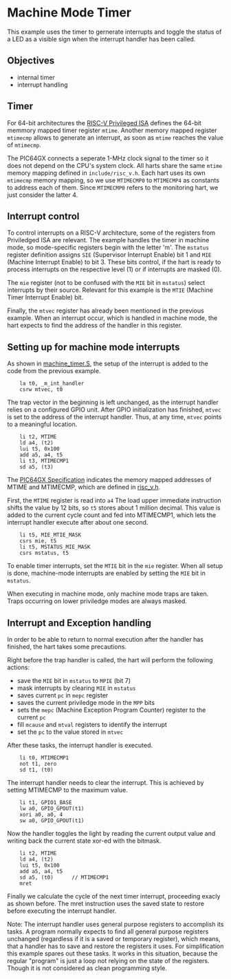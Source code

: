# Machine Mode Timer
This example uses the timer to gernerate interrupts and toggle the status of a LED as a visible sign when the interrupt handler has been called. 

##  Objectives
* internal timer
* interrupt handling

## Timer
For 64-bit architectures the [RISC-V Privileged ISA](https://github.com/riscv/riscv-isa-manual/releases/download/riscv-isa-release-c626715-2025-05-31/riscv-privileged.html) defines the 64-bit memmory mapped timer register `mtime`. Another memory mapped register `mtimecmp` allows to generate an interrupt, as soon as `mtime` reaches the value of `mtimecmp`.

The PIC64GX connects a seperate 1-MHz clock signal to the timer so it does not depend on the CPU's system clock. All harts share the same `mtime` memory mapping defined in `include/risc_v.h`. Each hart uses its own `mtimecmp` memory mapping, so we use `MTIMECMP0` to `MTIMECMP4` as constants to address each of them. Since `MTIMECMP0` refers to the monitoring hart, we just consider the latter 4.

## Interrupt control
To control interrupts on a RISC-V architecture, some of the registers from Priviledged ISA are relevant. The example handles the timer in machine mode, so mode-specific registers begin with the letter 'm'.
The `mstatus` register definition assigns `SIE` (Supervisor Interrupt Enable) bit 1 and `MIE` (Machine Interrupt Enable) to bit 3. These bits control, if the hart is ready to process interrupts on the respective level (1) or if interrupts are masked (0).

The `mie` register (not to be confused with the `MIE` bit in `mstatus`) select interrupts by their source. Relevant for this example is the `MTIE` (Machine Timer Interrupt Enable) bit.

Finally, the `mtvec` register has already been mentioned in the previous example. When an interrupt occur, which is handled in machine mode, the hart expects to find the address of the handler in this register.

## Setting up for machine mode interrupts
As shown in [machine_timer.S](machine_timer.S), the setup of the interrupt is added to the code from the previous example. 

```
    la t0, _m_int_handler
    csrw mtvec, t0
```    

The trap vector in the beginning is left unchanged, as the interrupt handler relies on a configured GPIO unit. After GPIO initialization has finished, `mtvec` is set to the address of the interrupt handler. Thus, at any time, `mtvec` points to a meaningful location.

```
    li t2, MTIME
    ld a4, (t2)
    lui t5, 0x100
    add a5, a4, t5
    li t3, MTIMECMP1
    sd a5, (t3)
```

The [PIC64GX Specification](https://ww1.microchip.com/downloads/aemDocuments/documents/MPU64/ProductDocuments/DataSheets/PIC64GX1000-64-bit-Microprocessor-Data-Sheet-DS50003724.pdf) indicates the memory mapped addresses of MTIME and MTIMECMP, which are defined in [risc_v.h](../../include/risc_v.h).

First, the `MTIME` register is read into `a4` The load upper immediate instruction shifts the value by 12 bits, so `t5` stores about 1 million decimal. This value is added to the current cycle count and fed into MTIMECMP1, which lets the interrupt handler execute after about one second.


```
    li t5, MIE_MTIE_MASK
    csrs mie, t5
    li t5, MSTATUS_MIE_MASK
    csrs mstatus, t5
```

To enable timer interrupts, set the `MTIE` bit in the `mie` register. When all setup is done, machine-mode interrupts are enabled by setting the `MIE` bit in `mstatus`.

When executing in machine mode, only machine mode traps are taken. Traps occurring on lower priviledge modes are always masked.

## Interrupt and Exception handling

In order to be able to return to normal execution after the handler has finished, the hart takes some precautions.

Right before the trap handler is called, the hart will perform the following actions:

* save the `MIE` bit in `mstatus` to `MPIE` (bit 7)
* mask interrupts by clearing `MIE` in `mstatus`
* saves current `pc` in `mepc` register
* saves the current priviledge mode in the `MPP` bits
* sets the `mepc` (Machine Exception Program Counter) register to the current `pc`
* fill `mcause` and `mtval` registers to identify the interrupt
* set the `pc` to the value stored in `mtvec`

After these tasks, the interrupt handler is executed.

```
    li t0, MTIMECMP1
    not t1, zero
    sd t1, (t0)
```

The interrupt handler needs to clear the interrupt. This is achieved by setting MTIMECMP to the maximum value.

```
    li t1, GPIO1_BASE
    lw a0, GPIO_GPOUT(t1)
    xori a0, a0, 4
    sw a0, GPIO_GPOUT(t1)
```

Now the handler toggles the light by reading the current output value and writing back the current state xor-ed with the bitmask. 

```
    li t2, MTIME
    ld a4, (t2)
    lui t5, 0x100
    add a5, a4, t5
    sd a5, (t0)      // MTIMECMP1
    mret
```

Finally we calculate the cycle of the next timer interrupt, proceeding exacly as shown before. The mret instruction uses the saved state to restore before executing the interrupt handler.

Note: The interrupt handler uses general purpose registers to accomplish its tasks. A program normally expects to find all general purpose registers unchanged (regardless if it is a saved or temporary register), which means, that a handler has to save and restore the registers it uses. For simplification this example spares out these tasks. It works in this situation, because the regular "program" is just a loop not relying on the state of the registers. Though it is not considered as clean programming style.